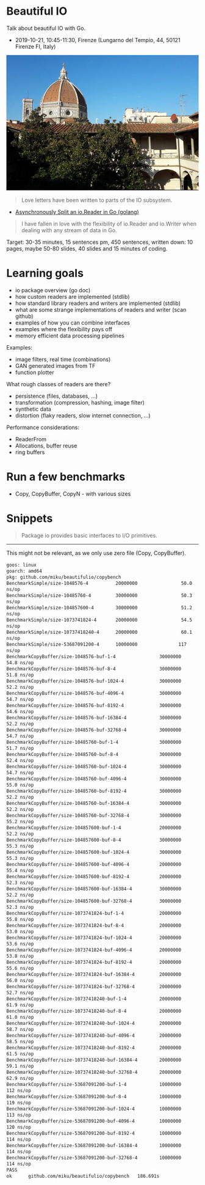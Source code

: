 # Beautiful IO

Talk about beautiful IO with Go.

* 2019-10-21, 10:45-11:30, Firenze (Lungarno del Tempio, 44, 50121 Firenze FI, Italy)

![](f.jpg)

> Love letters have been written to parts of the IO subsystem.

* [Asynchronously Split an io.Reader in Go (golang)](https://rodaine.com/2015/04/async-split-io-reader-in-golang/)

> I have fallen in love with the flexibility of io.Reader and io.Writer when
> dealing with any stream of data in Go.

Target: 30-35 minutes, 15 sentences pm, 450 sentences, written down: 10 pages,
maybe 50-80 slides, 40 slides and 15 minutes of coding.

# Learning goals

* io package overview (go doc)
* how custom readers are implemented (stdlib)
* how standard library readers and writers are implemented (stdlib)
* what are some strange implementations of readers and writer (scan github)
* examples of how you can combine interfaces
* examples where the flexibility pays off
* memory efficient data processing pipelines

Examples:

* image filters, real time (combinations)
* GAN generated images from TF
* function plotter

What rough classes of readers are there?

* persistence (files, databases, ...)
* transformation (compression, hashing, image filter)
* synthetic data
* distortion (flaky readers, slow internet connection, ...)

Performance considerations:

* ReaderFrom
* Allocations, buffer reuse
* ring buffers

# Run a few benchmarks

* Copy, CopyBuffer, CopyN - with various sizes

# Snippets

> Package io provides basic interfaces to I/O primitives.


----

This might not be relevant, as we only use zero file (Copy, CopyBuffer).

```
goos: linux
goarch: amd64
pkg: github.com/miku/beautifulio/copybench
BenchmarkSimple/size-1048576-4          20000000                50.0 ns/op
BenchmarkSimple/size-10485760-4         30000000                50.3 ns/op
BenchmarkSimple/size-104857600-4        30000000                51.2 ns/op
BenchmarkSimple/size-1073741824-4       20000000                54.5 ns/op
BenchmarkSimple/size-10737418240-4      20000000                60.1 ns/op
BenchmarkSimple/size-53687091200-4      10000000               117 ns/op
BenchmarkCopyBuffer/size-1048576-buf-1-4                30000000                54.8 ns/op
BenchmarkCopyBuffer/size-1048576-buf-8-4                30000000                51.8 ns/op
BenchmarkCopyBuffer/size-1048576-buf-1024-4             30000000                52.2 ns/op
BenchmarkCopyBuffer/size-1048576-buf-4096-4             30000000                54.7 ns/op
BenchmarkCopyBuffer/size-1048576-buf-8192-4             30000000                54.6 ns/op
BenchmarkCopyBuffer/size-1048576-buf-16384-4            30000000                52.2 ns/op
BenchmarkCopyBuffer/size-1048576-buf-32768-4            30000000                54.7 ns/op
BenchmarkCopyBuffer/size-10485760-buf-1-4               30000000                51.7 ns/op
BenchmarkCopyBuffer/size-10485760-buf-8-4               30000000                52.4 ns/op
BenchmarkCopyBuffer/size-10485760-buf-1024-4            30000000                54.7 ns/op
BenchmarkCopyBuffer/size-10485760-buf-4096-4            30000000                55.0 ns/op
BenchmarkCopyBuffer/size-10485760-buf-8192-4            30000000                52.2 ns/op
BenchmarkCopyBuffer/size-10485760-buf-16384-4           30000000                52.2 ns/op
BenchmarkCopyBuffer/size-10485760-buf-32768-4           30000000                55.2 ns/op
BenchmarkCopyBuffer/size-104857600-buf-1-4              20000000                52.2 ns/op
BenchmarkCopyBuffer/size-104857600-buf-8-4              30000000                55.3 ns/op
BenchmarkCopyBuffer/size-104857600-buf-1024-4           30000000                55.3 ns/op
BenchmarkCopyBuffer/size-104857600-buf-4096-4           20000000                55.4 ns/op
BenchmarkCopyBuffer/size-104857600-buf-8192-4           20000000                52.3 ns/op
BenchmarkCopyBuffer/size-104857600-buf-16384-4          30000000                52.2 ns/op
BenchmarkCopyBuffer/size-104857600-buf-32768-4          30000000                52.3 ns/op
BenchmarkCopyBuffer/size-1073741824-buf-1-4             20000000                55.8 ns/op
BenchmarkCopyBuffer/size-1073741824-buf-8-4             20000000                53.0 ns/op
BenchmarkCopyBuffer/size-1073741824-buf-1024-4          20000000                53.6 ns/op
BenchmarkCopyBuffer/size-1073741824-buf-4096-4          20000000                53.8 ns/op
BenchmarkCopyBuffer/size-1073741824-buf-8192-4          20000000                55.6 ns/op
BenchmarkCopyBuffer/size-1073741824-buf-16384-4         20000000                56.0 ns/op
BenchmarkCopyBuffer/size-1073741824-buf-32768-4         20000000                52.7 ns/op
BenchmarkCopyBuffer/size-10737418240-buf-1-4            20000000                61.9 ns/op
BenchmarkCopyBuffer/size-10737418240-buf-8-4            20000000                61.0 ns/op
BenchmarkCopyBuffer/size-10737418240-buf-1024-4         20000000                58.7 ns/op
BenchmarkCopyBuffer/size-10737418240-buf-4096-4         20000000                58.5 ns/op
BenchmarkCopyBuffer/size-10737418240-buf-8192-4         20000000                61.5 ns/op
BenchmarkCopyBuffer/size-10737418240-buf-16384-4        20000000                59.1 ns/op
BenchmarkCopyBuffer/size-10737418240-buf-32768-4        20000000                62.9 ns/op
BenchmarkCopyBuffer/size-53687091200-buf-1-4            10000000               112 ns/op
BenchmarkCopyBuffer/size-53687091200-buf-8-4            10000000               119 ns/op
BenchmarkCopyBuffer/size-53687091200-buf-1024-4         10000000               113 ns/op
BenchmarkCopyBuffer/size-53687091200-buf-4096-4         10000000               120 ns/op
BenchmarkCopyBuffer/size-53687091200-buf-8192-4         10000000               114 ns/op
BenchmarkCopyBuffer/size-53687091200-buf-16384-4        10000000               114 ns/op
BenchmarkCopyBuffer/size-53687091200-buf-32768-4        10000000               114 ns/op
PASS
ok      github.com/miku/beautifulio/copybench   186.691s
```
